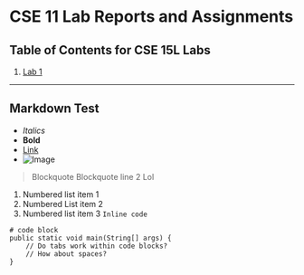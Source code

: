 # CSE 11 Lab Reports and Assignments
## Table of Contents for CSE 15L Labs
1. [Lab 1](/cse15l-lab-reports/report-lab1)  

---
## Markdown Test
* _Italics_  
* __Bold__  
* [Link](https://google.com)
* ![Image](cse15l-lab-reports/assets/images/Wires.png)
> Blockquote
> Blockquote line 2
> Lol
1. Numbered list item 1
2. Numbered List item 2
3. Numbered list item 3
`Inline code`
```
# code block
public static void main(String[] args) {
	// Do tabs work within code blocks?
    // How about spaces?
}
```
